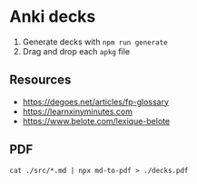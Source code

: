 # Anki decks

1. Generate decks with `npm run generate`
2. Drag and drop each `apkg` file

## Resources

- https://degoes.net/articles/fp-glossary
- https://learnxinyminutes.com
- https://www.belote.com/lexique-belote

## PDF

`cat ./src/*.md | npx md-to-pdf > ./decks.pdf`
